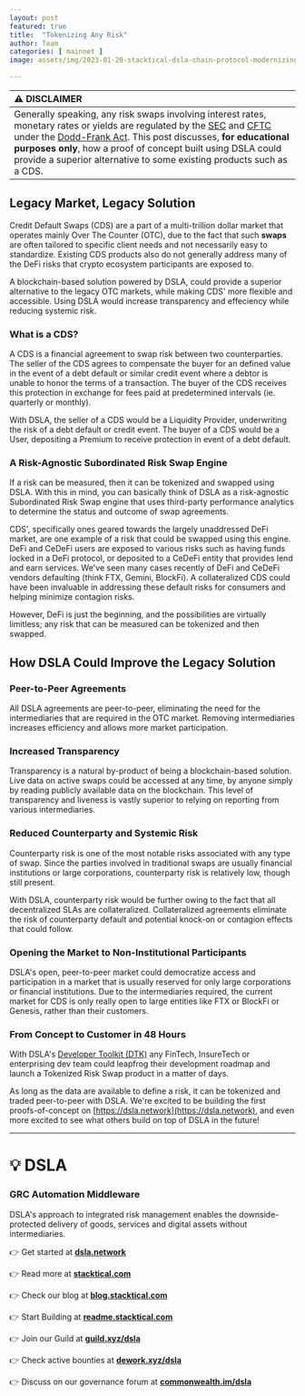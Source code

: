 ```yaml
---
layout: post
featured: true
title:  "Tokenizing Any Risk"
author: Team
categories: [ mainnet ]
image: assets/img/2023-01-20-stacktical-dsla-chain-protocol-modernizing-risk-swaps-blockchain-cryptocurrency-fintech-legaltech-insurtech-itsm-slm-sla-defi-nft.jpg

---
```


| ⚠️ DISCLAIMER          |
|:---------------------------|
| Generally speaking, any risk swaps involving interest rates, monetary rates or yields are regulated by the [SEC](https://www.sec.gov) and [CFTC](https://www.cftc.gov/) under the [Dodd-Frank Act](https://www.cftc.gov/LawRegulation/DoddFrankAct/index.htm). This post discusses, **for educational purposes only**, how a proof of concept built using DSLA could provide a superior alternative to some existing products such as a CDS. |

## Legacy Market, Legacy Solution

Credit Default Swaps (CDS) are a part of a multi-trillion dollar market that operates mainly Over The Counter (OTC), due to the fact that such **swaps** are often tailored to specific client needs and not necessarily easy to standardize. Existing CDS products also do not generally address many of the DeFi risks that crypto ecosystem participants are exposed to.

A blockchain-based solution powered by DSLA, could provide a superior alternative to the legacy OTC markets, while making CDS' more flexible and accessible. Using DSLA would increase transparency and effeciency while reducing systemic risk.

### What is a CDS?

A CDS is a financial agreement to swap risk between two counterparties. The seller of the CDS agrees to compensate the buyer for an defined value in the event of a debt default or similar credit event where a debtor is unable to honor the terms of a transaction. The buyer of the CDS receives this protection in exchange for fees paid at predetermined intervals (ie. quarterly or monthly).

With DSLA, the seller of a CDS would be a Liquidity Provider, underwriting the risk of a debt default or credit event. The buyer of a CDS would be a User, depositing a Premium to receive protection in event of a debt default.

### A Risk-Agnostic Subordinated Risk Swap Engine

If a risk can be measured, then it can be tokenized and swapped using DSLA. With this in mind, you can basically think of DSLA as a risk-agnostic Subordinated Risk Swap engine that uses third-party performance analytics to determine the status and outcome of swap agreements.

CDS', specifically ones geared towards the largely unaddressed DeFi market, are one example of a risk that could be swapped using this engine. DeFi and CeDeFi users are exposed to various risks such as having funds locked in a DeFi protocol, or deposited to a CeDeFi entity that provides lend and earn services. We've seen many cases recently of DeFi and CeDeFi vendors defaulting (think FTX, Gemini, BlockFi). A collateralized CDS could have been invaluable in addressing these default risks for consumers and helping minimize contagion risks.

However, DeFi is just the beginning, and the possibilities are virtually limitless; any risk that can be measured can be tokenized and then swapped.

## How DSLA Could Improve the Legacy Solution

### Peer-to-Peer Agreements

All DSLA agreements are peer-to-peer, eliminating the need for the intermediaries that are required in the OTC market. Removing intermediaries increases efficiency and allows more market participation.

### Increased Transparency

Transparency is a natural by-product of being a blockchain-based solution. Live data on active swaps could be accessed at any time, by anyone simply by reading publicly available data on the blockchain. This level of transparency and liveness is vastly superior to relying on reporting from various intermediaries.

### Reduced Counterparty and Systemic Risk

Counterparty risk is one of the most notable risks associated with any type of swap. Since the parties involved in traditional swaps are usually financial institutions or large corporations, counterparty risk is relatively low, though still present.

With DSLA, counterparty risk would be further owing to the fact that all decentralized SLAs are collateralized. Collateralized agreements eliminate the risk of counterparty default and potential knock-on or contagion effects that could follow.

### Opening the Market to Non-Institutional Participants

DSLA's open, peer-to-peer market could democratize access and participation in a market that is usually reserved for only large corporations or financial institutions. Due to the intermediaries required, the current market for CDS is only really open to large entities like FTX or BlockFi or Genesis, rather than their customers.

### From Concept to Customer in 48 Hours

With DSLA's [Developer Toolkit (DTK)](https://readme.stacktical.com/developer-guide) any FinTech, InsureTech or enterprising dev team could leapfrog their development roadmap and launch a Tokenized Risk Swap product in a matter of days.

As long as the data are available to define a risk, it can be tokenized and traded peer-to-peer with DSLA. We're excited to be building the first proofs-of-concept on [https://dsla.network](https://dsla.network), and even more excited to see what others build on top of DSLA in the future!

---

# 💡 DSLA

### GRC Automation Middleware

DSLA's approach to integrated risk management enables the downside-protected delivery of goods, services and digital assets without intermediaries.

👉 Get started at **[dsla.network](https://dsla.network)** 

👉 Read more at [**stacktical.com**](https://stacktical.com)

👉 Check our blog at [**blog.stacktical.com**](https://blog.stacktical.com)

👉 Start Building at [**readme.stacktical.com**](https://readme.stacktical.com/developer-guide/)

👉 Join our Guild at [**guild.xyz/dsla**](https://guild.xyz/dsla)

👉 Check active bounties at [**dework.xyz/dsla**](https://dework.xyz/dsla)

👉 Discuss on our governance forum at [**commonwealth.im/dsla**](https://commonwealth.im/dsla)

